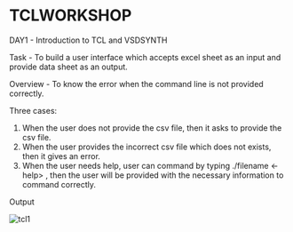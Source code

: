 # TCLWORKSHOP
DAY1 - Introduction to TCL and VSDSYNTH

Task - To build a user interface which accepts excel sheet as an input and provide data sheet as an output.

Overview - To know the error when the command line is not provided correctly.

Three cases:
1) When the user does not provide the csv file, then it asks to provide the csv file. 
2) When the user provides the incorrect csv file which does not exists, then it gives an error.
3) When the user needs help, user can command by typing ./filename <-help> , then the user will be provided with the necessary information to command correctly.

Output

![tcl1](https://github.com/rasheed-nadaf/TCLWORKSHOP/assets/110894139/bc2b92e9-5923-4d74-8b30-79aeb13043f3)
